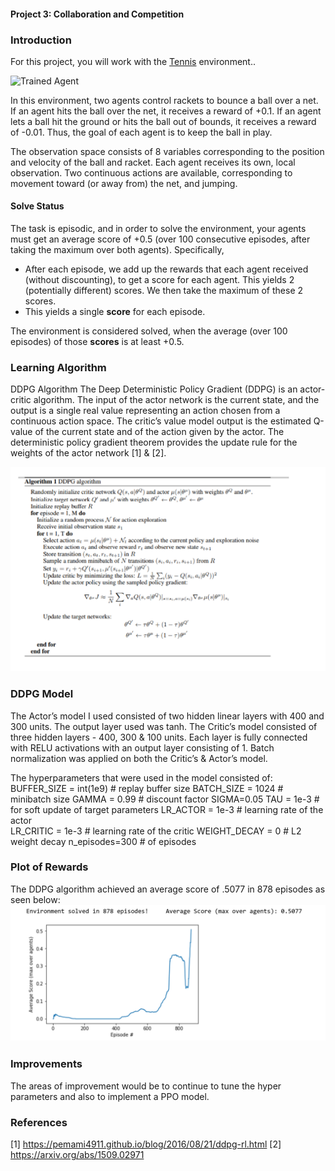 [//]: # (Image References)

[image1]: https://user-images.githubusercontent.com/10624937/42135623-e770e354-7d12-11e8-998d-29fc74429ca2.gif "Trained Agent"
[image2]: https://user-images.githubusercontent.com/10624937/42135622-e55fb586-7d12-11e8-8a54-3c31da15a90a.gif "Soccer"

[image3]: https://github.com/camille-wilkens/deep-reinforcement-learning/blob/master/p3_collab-compet/ddpg.PNG "DDPG"
[image4]: https://github.com/camille-wilkens/deep-reinforcement-learning/blob/master/p3_collab-compet/graph.PNG "Plot"


#### Project 3: Collaboration and Competition

### Introduction

For this project, you will work with the [Tennis](https://github.com/Unity-Technologies/ml-agents/blob/master/docs/Learning-Environment-Examples.md#tennis) environment..

![Trained Agent][image1]

In this environment, two agents control rackets to bounce a ball over a net. If an agent hits the ball over the net, it receives a reward of +0.1.  If an agent lets a ball hit the ground or hits the ball out of bounds, it receives a reward of -0.01.  Thus, the goal of each agent is to keep the ball in play.

The observation space consists of 8 variables corresponding to the position and velocity of the ball and racket. Each agent receives its own, local observation.  Two continuous actions are available, corresponding to movement toward (or away from) the net, and jumping. 

#### Solve Status
The task is episodic, and in order to solve the environment, your agents must get an average score of +0.5 (over 100 consecutive episodes, after taking the maximum over both agents). Specifically,

- After each episode, we add up the rewards that each agent received (without discounting), to get a score for each agent. This yields 2 (potentially different) scores. We then take the maximum of these 2 scores.
- This yields a single **score** for each episode.

The environment is considered solved, when the average (over 100 episodes) of those **scores** is at least +0.5.


### Learning Algorithm

DDPG Algorithm The Deep Deterministic Policy Gradient (DDPG) is an actor-critic algorithm.   The input of the actor network is the current state, and the output is a single real value representing an action chosen from a continuous action space. The critic’s value model output is the estimated Q-value of the current state and of the action given by the actor. The deterministic policy gradient theorem provides the update rule for the weights of the actor network [1] & [2].  

![DDPG][image3]

### DDPG Model 
 
The Actor’s model I used consisted of two hidden linear layers with 400 and 300 units.  The output layer used was tanh. The Critic’s model consisted of three hidden layers - 400, 300 & 100 units.  Each layer is fully connected with RELU activations with an output layer consisting of 1.   Batch normalization was applied on both the Critic’s & Actor’s model. 

The hyperparameters that were used in the model consisted of: 
BUFFER_SIZE = int(1e9)    # replay buffer size 
BATCH_SIZE = 1024         # minibatch size 
GAMMA = 0.99              # discount factor 
SIGMA=0.05 TAU = 1e-3     # for soft update of target parameters 
LR_ACTOR = 1e-3           # learning rate of the actor  
LR_CRITIC = 1e-3          # learning rate of the critic 
WEIGHT_DECAY = 0          # L2 weight decay 
n_episodes=300       # of episodes 
 

### Plot of Rewards 
The DDPG algorithm achieved an average score of .5077 in 878 episodes as seen below: 
![Plot][image4]

### Improvements 
 
The areas of improvement would be to continue to tune the hyper parameters and also to implement a PPO model. 
 
### References 
[1] https://pemami4911.github.io/blog/2016/08/21/ddpg-rl.html
[2] https://arxiv.org/abs/1509.02971 
